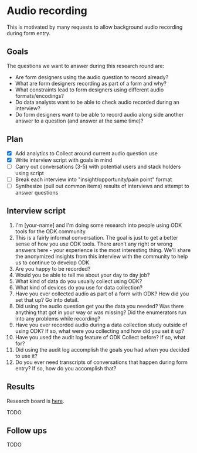 # Audio recording

This is motivated by many requests to allow background audio recording during form entry.

## Goals

The questions we want to answer during this research round are:

* Are form designers using the audio question to record already?
* What are form designers recording as part of a form and why?
* What constraints lead to form designers using different audio formats/encodings?
* Do data analysts want to be able to check audio recorded during an interview?
* Do form designers want to be able to record audio along side another answer to a question (and answer at the same time)?

## Plan

- [x] Add analytics to Collect around current audio question use
- [x] Write interview script with goals in mind
- [ ] Carry out conversations (3-5) with potential users and stack holders using script
- [ ] Break each interview into "insight/opportunity/pain point" format
- [ ] Synthesize (pull out common items) results of interviews and attempt to answer questions

## Interview script

1. I'm [your-name] and I'm doing some research into people using ODK tools for the ODK community.
1. This is a fairly informal conversation. The goal is just to get a better sense of how you use ODK tools. There aren’t any right or wrong answers here - your experience is the most interesting thing. We'll share the anonymized insights from this interview with the community to help us to continue to develop ODK.
1. Are you happy to be recorded?
1. Would you be able to tell me about your day to day job?
1. What kind of data do you usually collect using ODK?
1. What kind of devices do you use for data collection?
1. Have you ever collected audio as part of a form with ODK? How did you set that up? Go into detail.
1. Did using the audio question get you the data you needed? Was there anything that got in your way or was missing? Did the enumerators run into any problems while recording?
1. Have you ever recorded audio during a data collection study outside of using ODK? If so, what were you collecting and how did you set it up?
1. Have you used the audit log feature of ODK Collect before? If so, what for?
1. Did using the audit log accomplish the goals you had when you decided to use it?
1. Do you ever need transcripts of conversations that happen during form entry? If so, how do you accomplish that?

## Results

Research board is [here](https://miro.com/app/board/o9J_lfN0jIc=/).

TODO

## Follow ups

TODO
